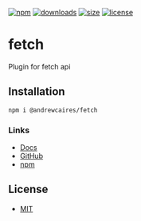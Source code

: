 [![npm](https://img.shields.io/npm/v/@andrewcaires/fetch?color=blue&logo=npm)](https://www.npmjs.com/package/@andrewcaires/fetch)
[![downloads](https://img.shields.io/npm/dt/@andrewcaires/fetch?color=blue)](https://www.npmjs.com/package/@andrewcaires/fetch)
[![size](https://img.shields.io/bundlephobia/min/@andrewcaires/fetch?color=blue)](https://www.npmjs.com/package/@andrewcaires/fetch)
[![license](https://img.shields.io/github/license/andrewcaires/npm?color=blue)](https://github.com/andrewcaires/npm/blob/main/LICENSE)

# fetch

Plugin for fetch api

## Installation

`npm i @andrewcaires/fetch`

### Links

*  [Docs](https://github.com/andrewcaires/npm/blob/main/fetch/README.md)
*  [GitHub](https://github.com/andrewcaires/npm/tree/main/fetch)
*  [npm](https://www.npmjs.com/package/@andrewcaires/fetch)

## License

*  [MIT](https://github.com/andrewcaires/npm/blob/main/LICENSE)
